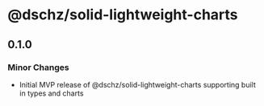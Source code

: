 # @dschz/solid-lightweight-charts

## 0.1.0

### Minor Changes

- Initial MVP release of @dschz/solid-lightweight-charts supporting built in types and charts
